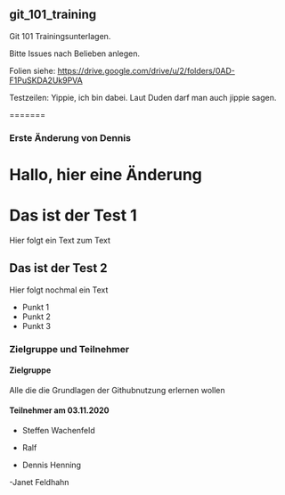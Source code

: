 ## git_101_training

Git 101 Trainingsunterlagen.

Bitte Issues nach Belieben anlegen.

Folien siehe: https://drive.google.com/drive/u/2/folders/0AD-F1PuSKDA2Uk9PVA



Testzeilen: Yippie, ich bin dabei. Laut Duden darf man auch jippie sagen.

=======
### Erste Änderung von Dennis

Hallo, hier eine Änderung
=======
# Das ist der Test 1 #

Hier folgt ein Text zum Text

## Das ist der Test 2 ##

Hier folgt nochmal ein Text

* Punkt 1
* Punkt 2
* Punkt 3

### Zielgruppe und Teilnehmer

#### Zielgruppe
Alle die die Grundlagen der Githubnutzung erlernen wollen

#### Teilnehmer am 03.11.2020

* Steffen Wachenfeld

* Ralf 

* Dennis Henning

-Janet Feldhahn

